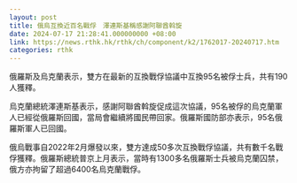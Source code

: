 ```yaml
---
layout: post
title: 俄烏互換近百名戰俘　澤連斯基稱感謝阿聯酋斡旋
date: 2024-07-17 21:28:41.000000000 +08:00
link: https://news.rthk.hk/rthk/ch/component/k2/1762017-20240717.htm
categories: rthk
---
```


俄羅斯及烏克蘭表示，雙方在最新的互換戰俘協議中互換95名被俘士兵，共有190人獲釋。

烏克蘭總統澤連斯基表示，感謝阿聯酋斡旋促成這次協議，95名被俘的烏克蘭軍人已經從俄羅斯回國，當局會繼續將國民帶回家。俄羅斯國防部亦表示，95名俄羅斯軍人已回國。

俄烏戰事自2022年2月爆發以來，雙方達成50多次互換戰俘協議，共有數千名戰俘獲釋。俄羅斯總統普京上月表示，當時有1300多名俄羅斯士兵被烏克蘭囚禁，俄方亦拘留了超過6400名烏克蘭戰俘。
